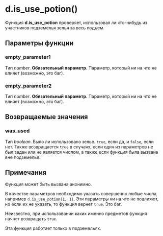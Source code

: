 # d.is_use_potion()
Функция **d.is_use_potion** проверяет, использовал ли кто-нибудь из участников подземелья зелья за весь подъем.

## Параметры функции
### empty_parameter1
Тип *number*. **Обязательный параметр**. Параметр, который ни на что не влияет (возможно, это баг).

### empty_parameter2
Тип *number*. **Обязательный параметр**. Параметр, который ни на что не влияет (возможно, это баг).

## Возвращаемые значения
### was_used
Тип *boolean*. Было ли использовано зелье. `true`, если да, и `false`, если нет. Также возвращается `true` в случаях, если один из параметров не был задан или не является числом, а также если функция была вызвана вне подземелья.

## Примечания
Функция может быть вызвана анонимно.

В качестве параметров необходимо указать совершенно любые числа, например `d.is_use_potion(1, 1)`. Эти параметры ни на что не повлияют, но если их не указать, то функция вернет `true`. Это баг.

Неизвестно, при использовании каких именно предметов функция начнет возвращать `true`.

Эта функция работает только в подземельях.